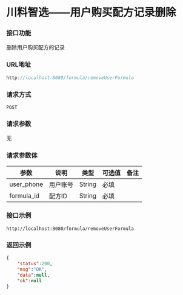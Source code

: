 # 川料智选——用户购买配方记录删除
### 接口功能

删除用户购买配方的记录

### URL地址

```javascript
http://localhost:8080/formula/removeUserFormula
```

### 请求方式

`POST`

### 请求参数
 
无

### 请求参数体

| 参数      | 说明                               | 类型      | 可选值       | 备注    |
|---------- |---------------------------------- |---------- |------------- |-------- |
|user_phone  | 用户账号 | String | 必填 | |
|formula_id  | 配方ID | String | 必填 | |

### 接口示例

`http://localhost:8080/formula/removeUserFormula`

### 返回示例

```json
{
    "status":200,
    "msg":"OK",
    "data":null,
    "ok":null
}
```
